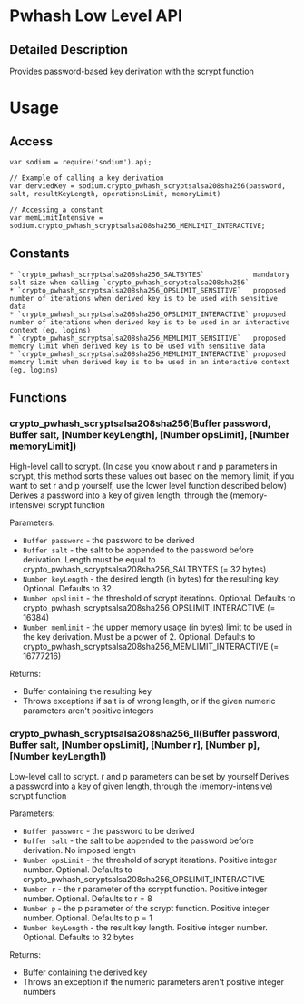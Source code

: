 # Pwhash Low Level API

## Detailed Description

Provides password-based key derivation with the scrypt function

# Usage

## Access

	var sodium = require('sodium').api;

	// Example of calling a key derivation
	var derviedKey = sodium.crypto_pwhash_scryptsalsa208sha256(password, salt, resultKeyLength, operationsLimit, memoryLimit)

	// Accessing a constant
	var memLimitIntensive = sodium.crypto_pwhash_scryptsalsa208sha256_MEMLIMIT_INTERACTIVE;

## Constants

	* `crypto_pwhash_scryptsalsa208sha256_SALTBYTES` 			mandatory salt size when calling `crypto_pwhash_scryptsalsa208sha256`
	* `crypto_pwhash_scryptsalsa208sha256_OPSLIMIT_SENSITIVE`	proposed number of iterations when derived key is to be used with sensitive data
	* `crypto_pwhash_scryptsalsa208sha256_OPSLIMIT_INTERACTIVE`	proposed number of iterations when derived key is to be used in an interactive context (eg, logins)
	* `crypto_pwhash_scryptsalsa208sha256_MEMLIMIT_SENSITIVE`	proposed memory limit when derived key is to be used with sensitive data
	* `crypto_pwhash_scryptsalsa208sha256_MEMLIMIT_INTERACTIVE` proposed memory limit when derived key is to be used in an interactive context (eg, logins)

## Functions

### crypto_pwhash_scryptsalsa208sha256(Buffer password, Buffer salt, [Number keyLength], [Number opsLimit], [Number memoryLimit])

High-level call to scrypt. (In case you know about r and p parameters in scrypt, this method sorts these values out based on the memory limit; if you want to set r and p yourself, use the lower level function described below)
Derives a password into a key of given length, through the (memory-intensive) scrypt function

Parameters:

  * `Buffer password` - the password to be derived
  * `Buffer salt` - the salt to be appended to the password before derivation. Length must be equal to crypto_pwhash_scryptsalsa208sha256_SALTBYTES (= 32 bytes)
  * `Number keyLength` - the desired length (in bytes) for the resulting key. Optional. Defaults to 32.
  * `Number opslimit` - the threshold of scrypt iterations. Optional. Defaults to crypto_pwhash_scryptsalsa208sha256_OPSLIMIT_INTERACTIVE (= 16384)
  * `Number memlimit` - the upper memory usage (in bytes) limit to be used in the key derivation. Must be a power of 2. Optional. Defaults to crypto_pwhash_scryptsalsa208sha256_MEMLIMIT_INTERACTIVE (= 16777216)

Returns:

  * Buffer containing the resulting key
  * Throws exceptions if salt is of wrong length, or if the given numeric parameters aren't positive integers

### crypto_pwhash_scryptsalsa208sha256_ll(Buffer password, Buffer salt, [Number opsLimit], [Number r], [Number p], [Number keyLength])

Low-level call to scrypt. r and p parameters can be set by yourself
Derives a password into a key of given length, through the (memory-intensive) scrypt function

Parameters:

  * `Buffer password` - the password to be derived
  * `Buffer salt` - the salt to be appended to the password before derivation. No imposed length
  * `Number opsLimit` - the threshold of scrypt iterations. Positive integer number. Optional. Defaults to crypto_pwhash_scryptsalsa208sha256_OPSLIMIT_INTERACTIVE
  * `Number r` - the r parameter of the scrypt function. Positive integer number. Optional. Defaults to r = 8
  * `Number p` - the p parameter of the scrypt function. Positive integer number. Optional. Defaults to p = 1
  * `Number keyLength` - the result key length. Positive integer number. Optional. Defaults to 32 bytes

Returns:

  * Buffer containing the derived key
  * Throws an exception if the numeric parameters aren't positive integer numbers
